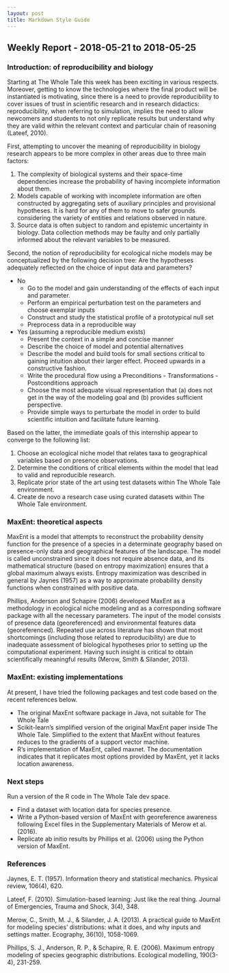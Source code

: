 ```yaml
---
layout: post
title: Markdown Style Guide
---
```


## Weekly Report - 2018-05-21 to 2018-05-25

### Introduction: of reproducibility and biology

Starting at The Whole Tale this week has been exciting in various respects. Moreover, getting to know the technologies where the final product will be instantiated is motivating, since there is a need to provide reproducibility to cover issues of trust in scientific research and in research didactics: reproducibility, when referring to simulation, implies the need to allow newcomers and students to not only replicate results but understand why they are valid within the relevant context and particular chain of reasoning (Lateef, 2010).

First, attempting to uncover the meaning of reproducibility in biology research appears to be more complex in other areas due to three main factors:
1. The complexity of biological systems and their space-time dependencies increase the probability of having incomplete information about them.
2. Models capable of working with incomplete information are often constructed by aggregating sets of auxiliary principles and provisional hypotheses. It is hard for any of them to move to safer grounds considering the variety of entities and relations observed in nature.
3. Source data is often subject to random and epistemic uncertainty in biology. Data collection methods may be faulty and only partially informed about the relevant variables to be measured.

Second, the notion of reproducibility for ecological niche models may be conceptualized by the following decision tree:
Are the hypotheses adequately reflected on the choice of input data and parameters?
- No
	- Go to the model and gain understanding of the effects of each input and parameter.
	- Perform an empirical perturbation test on the parameters and choose exemplar inputs
	- Construct and study the statistical profile of a prototypical null set
	- Preprocess data in a reproducible way
- Yes (assuming a reproducible medium exists)
	- Present the context in a simple and concise manner
	- Describe the choice of model and potential alternatives
	- Describe the model and build tools for small sections critical to gaining intuition about their larger effect. Proceed upwards in a constructive fashion.
	- Write the procedural flow using a Preconditions - Transformations - Postconditions approach
	- Choose the most adequate visual representation that (a) does not get in the way of the modeling goal and (b) provides sufficient perspective.
	- Provide simple ways to perturbate the model in order to build scientific intuition and facilitate future learning.

Based on the latter, the immediate goals of this internship appear to converge to the following list:
1. Choose an ecological niche model that relates taxa to geographical variables based on presence observations.
2. Determine the conditions of critical elements within the model that lead to valid and reproducible research.
3. Replicate prior state of the art using test datasets within The Whole Tale environment.
4. Create de novo a research case using curated datasets within The Whole Tale environment.

### MaxEnt: theoretical aspects

MaxEnt is a model that attempts to reconstruct the probability density function for the presence of a species in a determinate geography based on presence-only data and geographical features of the landscape. The model is called unconstrained since it does not require absence data, and its mathematical structure (based on entropy maximization) ensures that a global maximum always exists. Entropy maximization was described in general by Jaynes (1957) as a way to approximate probability density functions when constrained with positive data.

Phillips, Anderson and Schapire (2006) developed MaxEnt as a methodology in ecological niche modeling and as a corresponding software package with all the necessary parameters. The input of the model consists of presence data (georeferenced) and environmental features data (georeferenced). Repeated use across literature has shown that most shortcomings (including those related to reproducibility) are due to inadequate assessment of biological hypotheses prior to setting up the computational experiment. Having such insight is critical to obtain scientifically meaningful results (Merow, Smith & Silander, 2013).

### MaxEnt: existing implementations

At present, I have tried the following packages and test code based on the recent references below. 

- The original MaxEnt software package in Java, not suitable for The Whole Tale
- Scikit-learn’s simplified version of the original MaxEnt paper inside The Whole Tale. Simplified to the extent that MaxEnt without features reduces to the gradients of a support vector machine.
- R’s implementation of MaxEnt, called maxnet. The documentation indicates that it replicates most options provided by MaxEnt, yet it lacks location awareness.
### Next steps
Run a version of the R code in The Whole Tale dev space.
- Find a dataset with location data for species presence.
- Write a Python-based version of MaxEnt with georeference awareness following Excel files in the Supplementary Materials of Merow et al. (2016).
- Replicate ab initio results by Phillips et al. (2006) using the Python version of MaxEnt.

### References

Jaynes, E. T. (1957). Information theory and statistical mechanics. Physical review, 106(4), 620.

Lateef, F. (2010). Simulation-based learning: Just like the real thing. Journal of Emergencies, Trauma and Shock, 3(4), 348.

Merow, C., Smith, M. J., & Silander, J. A. (2013). A practical guide to MaxEnt for modeling species’ distributions: what it does, and why inputs and settings matter. Ecography, 36(10), 1058-1069.

Phillips, S. J., Anderson, R. P., & Schapire, R. E. (2006). Maximum entropy modeling of species geographic distributions. Ecological modelling, 190(3-4), 231-259.

